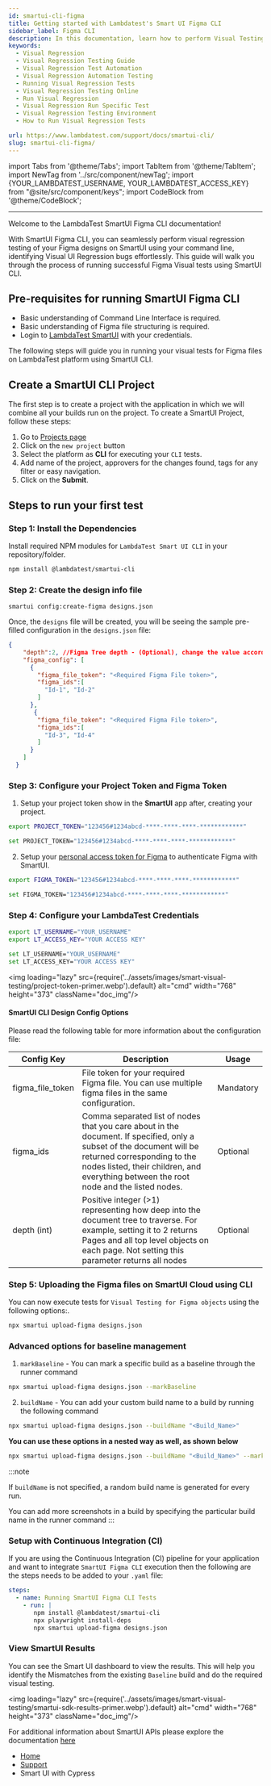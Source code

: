 ```yaml
---
id: smartui-cli-figma
title: Getting started with Lambdatest's Smart UI Figma CLI 
sidebar_label: Figma CLI
description: In this documentation, learn how to perform Visual Testing of your Figma files using command line interface using SmartUI CLI.
keywords:
  - Visual Regression
  - Visual Regression Testing Guide
  - Visual Regression Test Automation
  - Visual Regression Automation Testing
  - Running Visual Regression Tests
  - Visual Regression Testing Online
  - Run Visual Regression
  - Visual Regression Run Specific Test
  - Visual Regression Testing Environment
  - How to Run Visual Regression Tests

url: https://www.lambdatest.com/support/docs/smartui-cli/
slug: smartui-cli-figma/
---
```


import Tabs from '@theme/Tabs';
import TabItem from '@theme/TabItem';
import NewTag from '../src/component/newTag';
import {YOUR_LAMBDATEST_USERNAME, YOUR_LAMBDATEST_ACCESS_KEY}
from "@site/src/component/keys";
import CodeBlock from '@theme/CodeBlock';

---

<script type="application/ld+json"
      dangerouslySetInnerHTML={{ __html: JSON.stringify({
       "@context": "https://schema.org",
        "@type": "BreadcrumbList",
        "itemListElement": [{
          "@type": "ListItem",
          "position": 1,
          "name": "LambdaTest",
          "item": "https://www.lambdatest.com"
        },{
          "@type": "ListItem",
          "position": 2,
          "name": "Support",
          "item": "https://www.lambdatest.com/support/docs/"
        },{
          "@type": "ListItem",
          "position": 3,
          "name": "Smart Visual Testing",
          "item": "https://www.lambdatest.com/support/docs/smart-ui-cypress/"
        }]
      })
    }}
></script>

Welcome to the LambdaTest SmartUI Figma CLI documentation! 

With SmartUI Figma CLI, you can seamlessly perform visual regression testing of your Figma designs on SmartUI using your command line, identifying Visual UI Regression bugs effortlessly. This guide will walk you through the process of running successful Figma Visual tests using SmartUI CLI.

## Pre-requisites for running SmartUI Figma CLI 

- Basic understanding of Command Line Interface is required.
- Basic understanding of Figma file structuring is required.
- Login to [LambdaTest SmartUI](https://smartui.lambdatest.com/) with your credentials.

The following steps will guide you in running your visual tests for Figma files on LambdaTest platform using SmartUI CLI.

## Create a SmartUI CLI Project

The first step is to create a project with the application in which we will combine all your builds run on the project. To create a SmartUI Project, follow these steps:

1. Go to [Projects page](https://smartui.lambdatest.com/)
2. Click on the `new project` button
3. Select the platform as <b>CLI</b> for executing your `CLI` tests.
4. Add name of the project, approvers for the changes found, tags for any filter or easy navigation.
5. Click on the **Submit**.

## Steps to run your first test


### **Step 1**: Install the Dependencies

Install required NPM modules for `LambdaTest Smart UI CLI` in your repository/folder.

```bash
npm install @lambdatest/smartui-cli
```

### **Step 2:** Create the design info file

```
smartui config:create-figma designs.json
```
Once, the `designs` file will be created, you will be seeing the sample pre-filled configuration in the `designs.json` file:

```json title="/smartui-cli-figma-project/designs.json"
{
    "depth":2, //Figma Tree depth - (Optional), change the value according to the your file structure
    "figma_config": [
      {
        "figma_file_token": "<Required Figma File token>",
        "figma_ids":[
          "Id-1", "Id-2"
        ]
      },
       {
        "figma_file_token": "<Required Figma File token>",
        "figma_ids":[
          "Id-3", "Id-4"
        ]
      }
    ]
  }
```

### **Step 3:** Configure your Project Token and Figma Token

1. Setup your project token show in the **SmartUI** app after, creating your project.

<Tabs className="docs__val" groupId="language">
<TabItem value="MacOS/Linux" label="MacOS/Linux" default>

```bash
export PROJECT_TOKEN="123456#1234abcd-****-****-****-************"
```

</TabItem>
<TabItem value="Windows" label="Windows - CMD" default>

```bash
set PROJECT_TOKEN="123456#1234abcd-****-****-****-************"
```

</TabItem>
</Tabs>

2. Setup your [personal access token for Figma](https://help.figma.com/hc/en-us/articles/8085703771159-Manage-personal-access-tokens) to authenticate Figma with SmartUI.

<Tabs className="docs__val" groupId="language">
<TabItem value="MacOS/Linux" label="MacOS/Linux" default>

```bash
export FIGMA_TOKEN="123456#1234abcd-****-****-****-************"
```

</TabItem>
<TabItem value="Windows" label="Windows - CMD" default>

```bash
set FIGMA_TOKEN="123456#1234abcd-****-****-****-************"
```

</TabItem>
</Tabs>

### **Step 4:** Configure your LambdaTest Credentials

<Tabs className="docs__val" groupId="language">
<TabItem value="MacOS/Linux" label="MacOS/Linux" default>

```bash
export LT_USERNAME="YOUR_USERNAME"
export LT_ACCESS_KEY="YOUR ACCESS KEY"
```

</TabItem>
<TabItem value="Windows" label="Windows" default>

```bash
set LT_USERNAME="YOUR_USERNAME"
set LT_ACCESS_KEY="YOUR ACCESS KEY"
```

</TabItem>
</Tabs>

<img loading="lazy" src={require('../assets/images/smart-visual-testing/project-token-primer.webp').default} alt="cmd" width="768" height="373" className="doc_img"/>


#### SmartUI CLI Design Config Options

Please read the following table for more information about the configuration file:

| Config Key     | Description                                                                                                                        | Usage     |
| -------------- | ---------------------------------------------------------------------------------------------------------------------------------- | --------- |
| figma_file_token       | File token for your required Figma file. You can use multiple figma files in the same configuration.| Mandatory |
| figma_ids  | Comma separated list of nodes that you care about in the document. If specified, only a subset of the document will be returned corresponding to the nodes listed, their children, and everything between the root node and the listed nodes. | Optional |
| depth (int)    | Positive integer (>1) representing how deep into the document tree to traverse. For example, setting it to 2 returns Pages and all top level objects on each page. Not setting this parameter returns all nodes | Optional |


### **Step 5:** Uploading the Figma files on SmartUI Cloud using CLI

You can now execute tests for `Visual Testing for Figma objects` using the following options:.

```bash
npx smartui upload-figma designs.json
```

### Advanced options for baseline management

1. `markBaseline` - You can mark a specific build as a baseline through the runner command 

```bash
npx smartui upload-figma designs.json --markBaseline
```
2. `buildName` - You can add your custom build name to a build by running the following command

```bash
npx smartui upload-figma designs.json --buildName "<Build_Name>"
```

<b> You can use these options in a nested way as well, as shown below </b>


```bash
npx smartui upload-figma designs.json --buildName "<Build_Name>" --markBaseline
```

:::note

If `buildName` is not specified, a random build name is generated for every run. 

You can add more screenshots in a build by specifying the particular build name in the runner command
:::

### Setup with Continuous Integration (CI)

If you are using the Continuous Integration (CI) pipeline for your application and want to integrate `SmartUI Figma CLI` execution then the following are the steps needs to be added to your `.yaml` file:


```yaml
steps:
  - name: Running SmartUI Figma CLI Tests
    - run: |
       npm install @lambdatest/smartui-cli
       npx playwright install-deps
       npx smartui upload-figma designs.json
```

### View SmartUI Results

You can see the Smart UI dashboard to view the results. This will help you identify the Mismatches from the existing `Baseline` build and do the required visual testing.

<img loading="lazy" src={require('../assets/images/smart-visual-testing/smartui-sdk-results-primer.webp').default} alt="cmd" width="768" height="373" className="doc_img"/>

For additional information about SmartUI APIs please explore the documentation [here](https://www.lambdatest.com/support/api-doc/)


<nav aria-label="breadcrumbs">
  <ul className="breadcrumbs">
    <li className="breadcrumbs__item">
      <a className="breadcrumbs__link" target="_self" href="https://www.lambdatest.com">
        Home
      </a>
    </li>
    <li className="breadcrumbs__item">
      <a className="breadcrumbs__link" target="_self" href="https://www.lambdatest.com/support/docs/">
        Support
      </a>
    </li>
    <li className="breadcrumbs__item breadcrumbs__item--active">
      <span className="breadcrumbs__link"> Smart UI with Cypress  </span>
    </li>
  </ul>
</nav>
